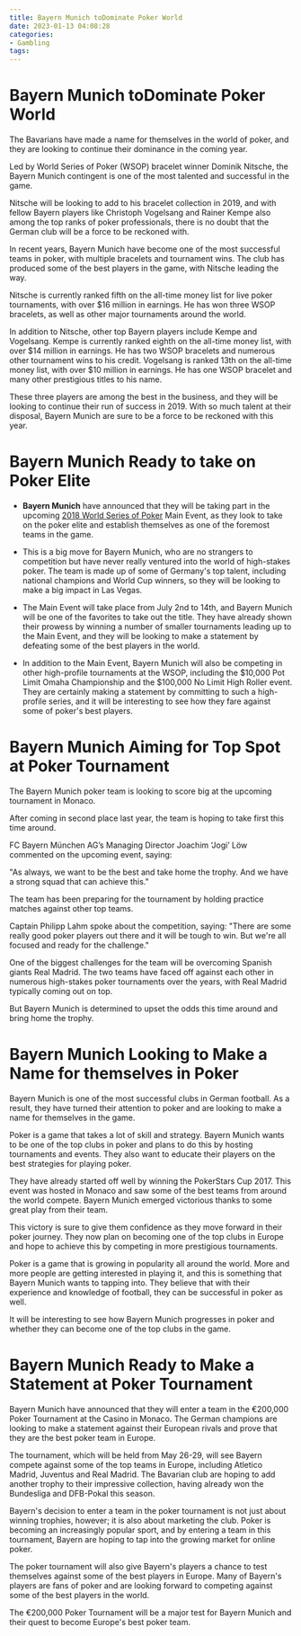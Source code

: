 ```yaml
---
title: Bayern Munich toDominate Poker World
date: 2023-01-13 04:08:28
categories:
- Gambling
tags:
---
```



#  Bayern Munich toDominate Poker World

The Bavarians have made a name for themselves in the world of poker, and they are looking to continue their dominance in the coming year.

Led by World Series of Poker (WSOP) bracelet winner Dominik Nitsche, the Bayern Munich contingent is one of the most talented and successful in the game.

Nitsche will be looking to add to his bracelet collection in 2019, and with fellow Bayern players like Christoph Vogelsang and Rainer Kempe also among the top ranks of poker professionals, there is no doubt that the German club will be a force to be reckoned with.

In recent years, Bayern Munich have become one of the most successful teams in poker, with multiple bracelets and tournament wins. The club has produced some of the best players in the game, with Nitsche leading the way.

Nitsche is currently ranked fifth on the all-time money list for live poker tournaments, with over $16 million in earnings. He has won three WSOP bracelets, as well as other major tournaments around the world.

In addition to Nitsche, other top Bayern players include Kempe and Vogelsang. Kempe is currently ranked eighth on the all-time money list, with over $14 million in earnings. He has two WSOP bracelets and numerous other tournament wins to his credit. Vogelsang is ranked 13th on the all-time money list, with over $10 million in earnings. He has one WSOP bracelet and many other prestigious titles to his name.

These three players are among the best in the business, and they will be looking to continue their run of success in 2019. With so much talent at their disposal, Bayern Munich are sure to be a force to be reckoned with this year.

#  Bayern Munich Ready to take on Poker Elite

* <strong>Bayern Munich</strong> have announced that they will be taking part in the upcoming <a href="https://www.pokernews.com/tours/wsop/2018-wsop/main-event/" target="_blank">2018 World Series of Poker</a> Main Event, as they look to take on the poker elite and establish themselves as one of the foremost teams in the game.

* This is a big move for Bayern Munich, who are no strangers to competition but have never really ventured into the world of high-stakes poker. The team is made up of some of Germany's top talent, including national champions and World Cup winners, so they will be looking to make a big impact in Las Vegas.

* The Main Event will take place from July 2nd to 14th, and Bayern Munich will be one of the favorites to take out the title. They have already shown their prowess by winning a number of smaller tournaments leading up to the Main Event, and they will be looking to make a statement by defeating some of the best players in the world.

* In addition to the Main Event, Bayern Munich will also be competing in other high-profile tournaments at the WSOP, including the $10,000 Pot Limit Omaha Championship and the $100,000 No Limit High Roller event. They are certainly making a statement by committing to such a high-profile series, and it will be interesting to see how they fare against some of poker's best players.

#  Bayern Munich Aiming for Top Spot at Poker Tournament

The Bayern Munich poker team is looking to score big at the upcoming tournament in Monaco.

After coming in second place last year, the team is hoping to take first this time around.

FC Bayern München AG’s Managing Director Joachim ‘Jogi’ Löw commented on the upcoming event, saying:

"As always, we want to be the best and take home the trophy. And we have a strong squad that can achieve this."

The team has been preparing for the tournament by holding practice matches against other top teams.

Captain Philipp Lahm spoke about the competition, saying: "There are some really good poker players out there and it will be tough to win. But we're all focused and ready for the challenge."

One of the biggest challenges for the team will be overcoming Spanish giants Real Madrid. The two teams have faced off against each other in numerous high-stakes poker tournaments over the years, with Real Madrid typically coming out on top.

But Bayern Munich is determined to upset the odds this time around and bring home the trophy.

#  Bayern Munich Looking to Make a Name for themselves in Poker

Bayern Munich is one of the most successful clubs in German football. As a result, they have turned their attention to poker and are looking to make a name for themselves in the game.

Poker is a game that takes a lot of skill and strategy. Bayern Munich wants to be one of the top clubs in poker and plans to do this by hosting tournaments and events. They also want to educate their players on the best strategies for playing poker.

They have already started off well by winning the PokerStars Cup 2017. This event was hosted in Monaco and saw some of the best teams from around the world compete. Bayern Munich emerged victorious thanks to some great play from their team.

This victory is sure to give them confidence as they move forward in their poker journey. They now plan on becoming one of the top clubs in Europe and hope to achieve this by competing in more prestigious tournaments.

Poker is a game that is growing in popularity all around the world. More and more people are getting interested in playing it, and this is something that Bayern Munich wants to tapping into. They believe that with their experience and knowledge of football, they can be successful in poker as well.

It will be interesting to see how Bayern Munich progresses in poker and whether they can become one of the top clubs in the game.

#  Bayern Munich Ready to Make a Statement at Poker Tournament

 Bayern Munich have announced that they will enter a team in the €200,000 Poker Tournament at the Casino in Monaco. The German champions are looking to make a statement against their European rivals and prove that they are the best poker team in Europe.

The tournament, which will be held from May 26-29, will see Bayern compete against some of the top teams in Europe, including Atletico Madrid, Juventus and Real Madrid. The Bavarian club are hoping to add another trophy to their impressive collection, having already won the Bundesliga and DFB-Pokal this season.

Bayern's decision to enter a team in the poker tournament is not just about winning trophies, however; it is also about marketing the club. Poker is becoming an increasingly popular sport, and by entering a team in this tournament, Bayern are hoping to tap into the growing market for online poker.

The poker tournament will also give Bayern's players a chance to test themselves against some of the best players in Europe. Many of Bayern's players are fans of poker and are looking forward to competing against some of the best players in the world.

The €200,000 Poker Tournament will be a major test for Bayern Munich and their quest to become Europe's best poker team.